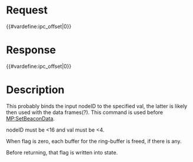 # Request

{{#vardefine:ipc_offset\|0}}

# Response

{{#vardefine:ipc_offset\|0}}

# Description

This probably binds the input nodeID to the specified val, the latter is
likely then used with the data frames(?). This command is used before
[MP:SetBeaconData](MP:SetBeaconData "wikilink").

nodeID must be \<16 and val must be \<4.

When flag is zero, each buffer for the ring-buffer is freed, if there is
any.

Before returning, that flag is written into state.